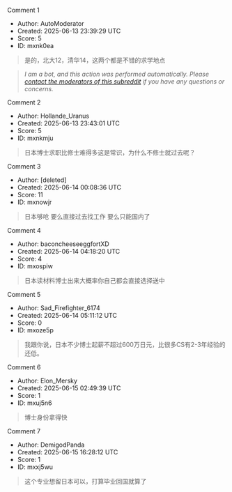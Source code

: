 Comment 1

- Author: AutoModerator
- Created: 2025-06-13 23:39:29 UTC
- Score: 5
- ID: mxnk0ea

> 是的，北大12，清华14，这两个都是不错的求学地点

> *I am a bot, and this action was performed automatically. Please [contact the moderators of this subreddit](/message/compose/?to=/r/iwanttorun) if you have any questions or concerns.*

Comment 2

- Author: Hollande_Uranus
- Created: 2025-06-13 23:43:01 UTC
- Score: 5
- ID: mxnkmju

> 日本博士求职比修士难得多这是常识，为什么不修士就过去呢？

Comment 3

- Author: [deleted]
- Created: 2025-06-14 00:08:36 UTC
- Score: 11
- ID: mxnowjr

> 日本够呛 要么直接过去找工作  要么只能国内了

Comment 4

- Author: baconcheeseeggfortXD
- Created: 2025-06-14 04:18:20 UTC
- Score: 4
- ID: mxospiw

> 日本读材料博士出来大概率你自己都会直接选择送中

Comment 5

- Author: Sad_Firefighter_6174
- Created: 2025-06-14 05:11:12 UTC
- Score: 0
- ID: mxoze5p

> 我跟你说，日本不少博士起薪不超过600万日元，比很多CS有2-3年经验的还低。

Comment 6

- Author: Elon_Mersky
- Created: 2025-06-15 02:49:39 UTC
- Score: 1
- ID: mxuj5n6

> 博士身份拿得快

Comment 7

- Author: DemigodPanda
- Created: 2025-06-15 16:28:12 UTC
- Score: 1
- ID: mxxj5wu

> 这个专业想留日本可以，打算毕业回国就算了

